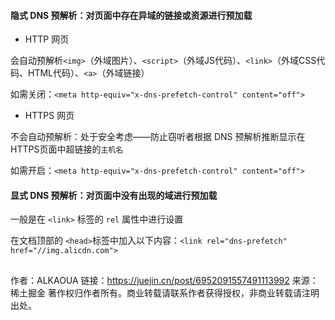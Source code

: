 #### 隐式 DNS 预解析：对页面中存在异域的链接或资源进行预加载

- HTTP 网页

会自动预解析`<img>`（外域图片）、`<script>`（外域JS代码）、`<link>`（外域CSS代码、HTML代码）、`<a>`（外域链接）

如需关闭：`<meta http-equiv="x-dns-prefetch-control" content="off">`

- HTTPS 网页

不会自动预解析：处于安全考虑——防止窃听者根据 DNS 预解析推断显示在HTTPS页面中超链接的`主机名`

如需开启：`<meta http-equiv="x-dns-prefetch-control" content="off">`

#### 显式 DNS 预解析：对页面中没有出现的域进行预加载

一般是在 `<link>` 标签的 `rel` 属性中进行设置

在文档顶部的 `<head>`标签中加入以下内容：`<link rel="dns-prefetch" href="//img.alicdn.com">`

## 


作者：ALKAOUA
链接：https://juejin.cn/post/6952091557491113992
来源：稀土掘金
著作权归作者所有。商业转载请联系作者获得授权，非商业转载请注明出处。